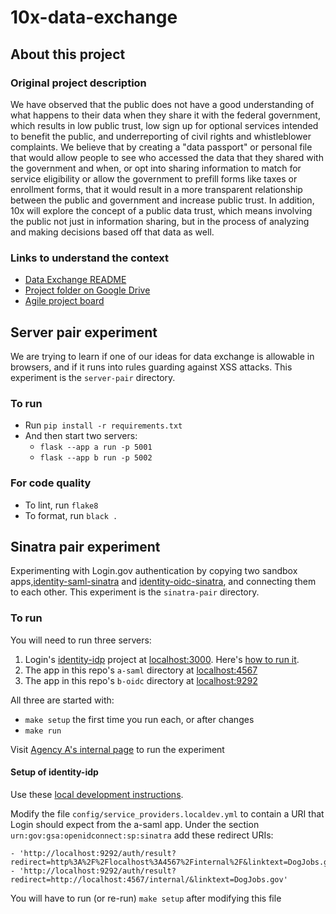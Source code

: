 # 10x-data-exchange

## About this project

### Original project description

We have observed that the public does not have a good understanding of what happens to their data when they share it with the federal government, which results in low public trust, low sign up for optional services intended to benefit the public, and underreporting of civil rights and whistleblower complaints. We believe that by creating a "data passport" or personal file that would allow people to see who accessed the data that they shared with the government and when, or opt into sharing information to match for service eligibility or allow the government to prefill forms like taxes or enrollment forms, that it would result in a more transparent relationship between the public and government and increase public trust. In addition, 10x will explore the concept of a public data trust, which means involving the public not just in information sharing, but in the process of analyzing and making decisions based off that data as well.

### Links to understand the context

* [Data Exchange README](https://docs.google.com/document/d/1IfLms6VMIaOpkgdy0_DiDTQXpntpgtQZgoTyKUExCTw/)
* [Project folder on Google Drive](https://drive.google.com/drive/folders/1Xv6QOYEFwhMv2SfVHi9Rzl4XASAvnbXc)
* [Agile project board](https://github.com/orgs/GSA-TTS/projects/31/)

## Server pair experiment

We are trying to learn if one of our ideas for data exchange is allowable in browsers, and if it runs into rules guarding against XSS attacks. This experiment is the `server-pair` directory.

### To run
* Run `pip install -r requirements.txt`
* And then start two servers:
  * `flask --app a run -p 5001`
  * `flask --app b run -p 5002`

### For code quality
* To lint, run `flake8`
* To format, run `black .`

## Sinatra pair experiment

Experimenting with Login.gov authentication by copying two sandbox apps,[identity-saml-sinatra](https://github.com/18F/identity-saml-sinatra) and [identity-oidc-sinatra](https://github.com/18F/identity-oidc-sinatra), and connecting them to each other. This experiment is the `sinatra-pair` directory.

### To run

You will need to run three servers:

  1. Login's [identity-idp](https://github.com/18F/identity-idp) project at [localhost:3000](http://localhost:3000/). Here's [how to run it](#setup-of-identity-idp).
  2. The app in this repo's `a-saml` directory at [localhost:4567](http://localhost:4567/)
  3. The app in this repo's `b-oidc` directory at [localhost:9292](http://localhost:9292/)

All three are started with:

  * `make setup` the first time you run each, or after changes
  * `make run`

  Visit [Agency A's internal page](http://localhost:4567/internal/) to run the experiment

#### Setup of identity-idp

Use these [local development instructions](https://github.com/18F/identity-idp/blob/main/docs/local-development.md).

Modify the file `config/service_providers.localdev.yml` to contain a URI that Login should expect from the a-saml app. Under the section `urn:gov:gsa:openidconnect:sp:sinatra` add these redirect URIs:
```
- 'http://localhost:9292/auth/result?redirect=http%3A%2F%2Flocalhost%3A4567%2Finternal%2F&linktext=DogJobs.gov'
- 'http://localhost:9292/auth/result?redirect=http://localhost:4567/internal/&linktext=DogJobs.gov'
```
You will have to run (or re-run) `make setup` after modifying this file


